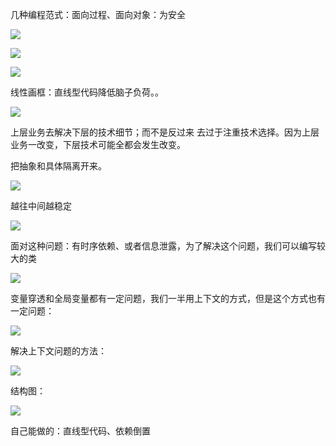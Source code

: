 几种编程范式：面向过程、面向对象：为安全

![](https://winterliublog.oss-cn-beijing.aliyuncs.com/notes/20220518193716.png)



![](https://winterliublog.oss-cn-beijing.aliyuncs.com/notes/20220518193745.png)

![](https://winterliublog.oss-cn-beijing.aliyuncs.com/notes/20220518193842.png)



线性画框：直线型代码降低脑子负荷。。

![](https://winterliublog.oss-cn-beijing.aliyuncs.com/notes/20220518194154.png)



上层业务去解决下层的技术细节；而不是反过来 去过于注重技术选择。因为上层业务一改变，下层技术可能全都会发生改变。



把抽象和具体隔离开来。

![](https://winterliublog.oss-cn-beijing.aliyuncs.com/notes/20220518195821.png)



越往中间越稳定

![](https://winterliublog.oss-cn-beijing.aliyuncs.com/notes/20220518200141.png)



面对这种问题：有时序依赖、或者信息泄露，为了解决这个问题，我们可以编写较大的类

![](https://winterliublog.oss-cn-beijing.aliyuncs.com/notes/20220518200926.png)



变量穿透和全局变量都有一定问题，我们一半用上下文的方式，但是这个方式也有一定问题：

![](https://winterliublog.oss-cn-beijing.aliyuncs.com/notes/20220518201449.png)

解决上下文问题的方法：

![](https://winterliublog.oss-cn-beijing.aliyuncs.com/notes/20220518201740.png)



结构图：

![](https://winterliublog.oss-cn-beijing.aliyuncs.com/notes/20220518203308.png)



自己能做的：直线型代码、依赖倒置



